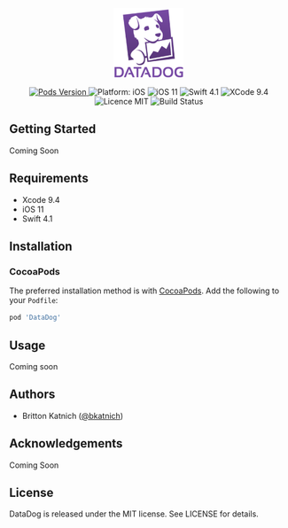 <p align="center">
    <img width=25% src="https://github.com/bkatnich/DataDog/blob/master/media/Datadog_Logo.png">
</p>

<p align="center">
    <a href="http://cocoapods.org/pods/DataDog">
        <img src="https://img.shields.io/cocoapods/v/DataDog.svg?style=flat"
             alt="Pods Version">
    </a>
    <img src="https://img.shields.io/badge/platform-iOS-brightgreen.svg" alt="Platform: iOS"/>
    <img src="https://img.shields.io/badge/iOS-11-brightgreen.svg" alt="iOS 11"/>
    <img src="https://img.shields.io/badge/Swift-4.1-brightgreen.svg" alt="Swift 4.1"/>
    <img src="https://img.shields.io/badge/Xcode-9.4-brightgreen.svg" alt="XCode 9.4"/>
    <img src="https://img.shields.io/badge/licence-MIT-blue.svg" alt="Licence MIT"/>
    <img src="https://travis-ci.org/bkatnich/DataDog.svg?branch=master" href="https://travis-ci.org/bkatnich/DataDog" alt="Build Status"/>
    
</p>


## Getting Started

Coming Soon


## Requirements

- Xcode 9.4
- iOS 11
- Swift 4.1


## Installation

### CocoaPods

The preferred installation method is with [CocoaPods](https://cocoapods.org). Add the following to your `Podfile`:

```ruby
pod 'DataDog'
```

## Usage

Coming soon


## Authors

- Britton Katnich ([@bkatnich](https://github.com/bkatnich))


## Acknowledgements

Coming Soon


## License

DataDog is released under the MIT license. See LICENSE for details.
